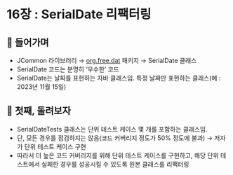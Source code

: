 # 16장 : SerialDate 리팩터링

## 📌 들어가며

- JCommon 라이브러리 → [org.free.dat](http://org.free.date) 패키지 → SerialDate 클래스
- SerialDate 코드는 분명히 ‘우수한’ 코드
- SerialDate는 날짜를 표현하는 자바 클래스임. 특정 날짜만 표현하는 클래스(예 : 2023년 11월 15일)

## 📌 첫째, 돌려보자

- SerialDateTests 클래스는 단위 테스트 케이스 몇 개를 포함하는 클래스임.
- 단, 모든 경우를 점검하지는 않음(코드 커버리지 정도가 50% 정도에 불과) → 저자가 단위 테스트 케이스 구현
- 따라서 더 높은 코드 커버리지를 위해 단위 테스트 케이스를 구현하고, 해당 단위 테스트에서 실패한 경우를 성공시킬 수 있도록 원본 클래스를 리팩터링
